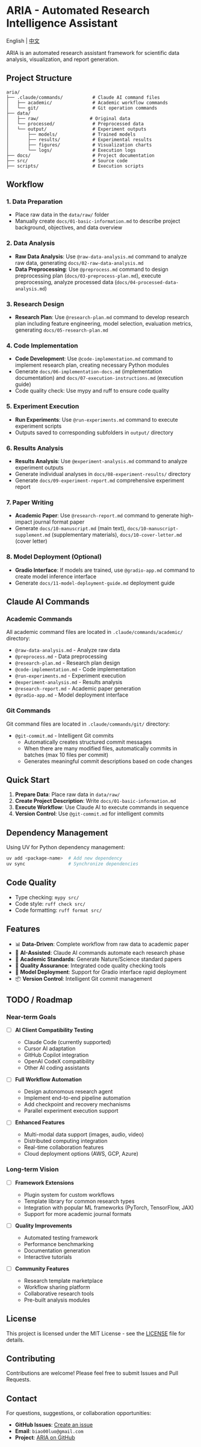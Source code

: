 
# ARIA - Automated Research Intelligence Assistant

English | [中文](./README_zh.md)

ARIA is an automated research assistant framework for scientific data analysis, visualization, and report generation.

## Project Structure

```
aria/
├── .claude/commands/           # Claude AI command files
│   ├── academic/               # Academic workflow commands
│   └── git/                    # Git operation commands
├── data/
│   ├── raw/                   # Original data
│   └── processed/              # Preprocessed data
│   └── output/                 # Experiment outputs
│       ├── models/             # Trained models
│       ├── results/            # Experimental results
│       ├── figures/            # Visualization charts
│       └── logs/               # Execution logs
├── docs/                       # Project documentation
├── src/                        # Source code
├── scripts/                    # Execution scripts
```

## Workflow

### 1. Data Preparation
- Place raw data in the `data/raw/` folder
- Manually create `docs/01-basic-information.md` to describe project background, objectives, and data overview

### 2. Data Analysis
- **Raw Data Analysis**: Use `@raw-data-analysis.md` command to analyze raw data, generating `docs/02-raw-data-analysis.md`
- **Data Preprocessing**: Use `@preprocess.md` command to design preprocessing plan (`docs/03-preprocess-plan.md`), execute preprocessing, analyze processed data (`docs/04-processed-data-analysis.md`)

### 3. Research Design
- **Research Plan**: Use `@research-plan.md` command to develop research plan including feature engineering, model selection, evaluation metrics, generating `docs/05-research-plan.md`

### 4. Code Implementation
- **Code Development**: Use `@code-implementation.md` command to implement research plan, creating necessary Python modules
- Generate `docs/06-implementation-docs.md` (implementation documentation) and `docs/07-execution-instructions.md` (execution guide)
- Code quality check: Use mypy and ruff to ensure code quality

### 5. Experiment Execution
- **Run Experiments**: Use `@run-experiments.md` command to execute experiment scripts
- Outputs saved to corresponding subfolders in `output/` directory

### 6. Results Analysis
- **Results Analysis**: Use `@experiment-analysis.md` command to analyze experiment outputs
- Generate individual analyses in `docs/08-experiment-results/` directory
- Generate `docs/09-experiment-report.md` comprehensive experiment report

### 7. Paper Writing
- **Academic Paper**: Use `@research-report.md` command to generate high-impact journal format paper
- Generate `docs/10-manuscript.md` (main text), `docs/10-manuscript-supplement.md` (supplementary materials), `docs/10-cover-letter.md` (cover letter)

### 8. Model Deployment (Optional)
- **Gradio Interface**: If models are trained, use `@gradio-app.md` command to create model inference interface
- Generate `docs/11-model-deployment-guide.md` deployment guide

## Claude AI Commands

### Academic Commands

All academic command files are located in `.claude/commands/academic/` directory:

- `@raw-data-analysis.md` - Analyze raw data
- `@preprocess.md` - Data preprocessing
- `@research-plan.md` - Research plan design
- `@code-implementation.md` - Code implementation
- `@run-experiments.md` - Experiment execution
- `@experiment-analysis.md` - Results analysis
- `@research-report.md` - Academic paper generation
- `@gradio-app.md` - Model deployment interface

### Git Commands

Git command files are located in `.claude/commands/git/` directory:

- `@git-commit.md` - Intelligent Git commits
  - Automatically creates structured commit messages
  - When there are many modified files, automatically commits in batches (max 10 files per commit)
  - Generates meaningful commit descriptions based on code changes

## Quick Start

1. **Prepare Data**: Place raw data in `data/raw/`
2. **Create Project Description**: Write `docs/01-basic-information.md`
3. **Execute Workflow**: Use Claude AI to execute commands in sequence
4. **Version Control**: Use `@git-commit.md` for intelligent commits

## Dependency Management

Using UV for Python dependency management:

```bash
uv add <package-name>  # Add new dependency
uv sync                # Synchronize dependencies
```

## Code Quality

- Type checking: `mypy src/`
- Code style: `ruff check src/`
- Code formatting: `ruff format src/`

## Features

- 📊 **Data-Driven**: Complete workflow from raw data to academic paper
- 🤖 **AI-Assisted**: Claude AI commands automate each research phase
- 📝 **Academic Standards**: Generate Nature/Science standard papers
- 🎯 **Quality Assurance**: Integrated code quality checking tools
- 🚀 **Model Deployment**: Support for Gradio interface rapid deployment
- 📦 **Version Control**: Intelligent Git commit management

## TODO / Roadmap

### Near-term Goals
- [ ] **AI Client Compatibility Testing**
  - Claude Code (currently supported)
  - Cursor AI adaptation
  - GitHub Copilot integration
  - OpenAI CodeX compatibility
  - Other AI coding assistants

- [ ] **Full Workflow Automation**
  - Design autonomous research agent
  - Implement end-to-end pipeline automation
  - Add checkpoint and recovery mechanisms
  - Parallel experiment execution support

- [ ] **Enhanced Features**
  - Multi-modal data support (images, audio, video)
  - Distributed computing integration
  - Real-time collaboration features
  - Cloud deployment options (AWS, GCP, Azure)

### Long-term Vision
- [ ] **Framework Extensions**
  - Plugin system for custom workflows
  - Template library for common research types
  - Integration with popular ML frameworks (PyTorch, TensorFlow, JAX)
  - Support for more academic journal formats

- [ ] **Quality Improvements**
  - Automated testing framework
  - Performance benchmarking
  - Documentation generation
  - Interactive tutorials

- [ ] **Community Features**
  - Research template marketplace
  - Workflow sharing platform
  - Collaborative research tools
  - Pre-built analysis modules

## License

This project is licensed under the MIT License - see the [LICENSE](LICENSE) file for details.

## Contributing

Contributions are welcome! Please feel free to submit Issues and Pull Requests.

## Contact

For questions, suggestions, or collaboration opportunities:

- **GitHub Issues**: [Create an issue](https://github.com/Biaoo/aria/issues)
- **Email**: `biao00luo@gmail.com`
- **Project**: [ARIA on GitHub](https://github.com/Biaoo/aria)